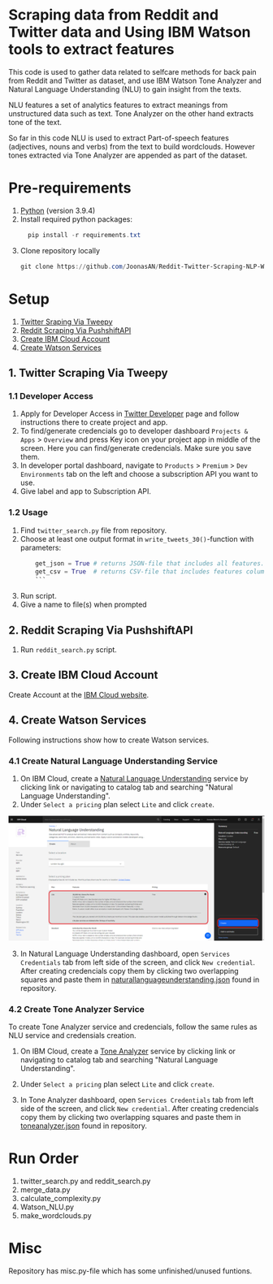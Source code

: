 # Scraping data from Reddit and Twitter data and Using IBM Watson tools to extract features

This code is used to gather data related to selfcare methods for back pain from Reddit and Twitter as dataset, and use IBM Watson Tone Analyzer and  Natural Language Understanding (NLU) to gain insight from the texts.

NLU features a set of analytics features to extract meanings from unstructured data such as text. Tone Analyzer on the other hand extracts tone of the text.

So far in this code NLU is used to extract Part-of-speech features (adjectives, nouns and verbs) from the text to build wordclouds. However tones extracted via Tone Analyzer are appended as part of the dataset.

# Pre-requirements

1. [Python](https://www.python.org/downloads/release/python-394/
) (version 3.9.4)
2. Install required python packages:
    ```powershell
      pip install -r requirements.txt
      ```
3. Clone repository locally
    ```powershell
    git clone https://github.com/JoonasAN/Reddit-Twitter-Scraping-NLP-Watson.git
    ```
# Setup
1. [Twitter Sraping Via Tweepy](#1-twitter-scraping-via-tweepy)
2. [Reddit Scraping Via PushshiftAPI](#2-reddit-scraping-via-pushshiftapi)
3. [Create IBM Cloud Account](https://cloud.ibm.com)
4. [Create Watson Services](#4-create-watson-services)

## 1. Twitter Scraping Via Tweepy
### 1.1 Developer Access
1. Apply for Developer Access in [Twitter Developer](https://developer.twitter.com/en/docs/twitter-api/getting-started/getting-access-to-the-twitter-api) page and follow instructions there to create project and app.
2. To find/generate credencials go to developer dashboard `Projects & Apps` > `Overview` and press Key icon on your project app in middle of the screen. Here you can find/generate credencials. Make sure you save them.
3. In developer portal dashboard, navigate to `Products` > `Premium` > `Dev Environments` tab on the left and choose a subscription API you want to use.
4. Give label and app to Subscription API.
   
### 1.2 Usage

1. Find `twitter_search.py` file from repository.
2. Choose at least one output format in `write_tweets_30()`-function with parameters:
    ```python
        get_json = True # returns JSON-file that includes all features.
        get_csv = True  # returns CSV-file that includes features columns specified in write_tweets_30 function
        ```
3. Run script.
4. Give a name to file(s) when prompted

## 2. Reddit Scraping Via PushshiftAPI
1. Run `reddit_search.py` script.


## 3. Create IBM Cloud Account
Create Account at the [IBM Cloud website](https://cloud.ibm.com).

## 4. Create Watson Services
Following instructions show how to create Watson services.

### 4.1 Create Natural Language Understanding Service

1. On IBM Cloud, create a [Natural Language Understanding](https://cloud.ibm.com/catalog/services/natural-language-understanding) service by clicking link or navigating to catalog tab and searching "Natural Language Understanding".
2. Under `Select a pricing` plan select `Lite` and click `create`.

![nlu-service](NLU_creation.png)

3. In Natural Language Understanding dashboard, open `Services Credentials` tab from left side of the screen, and
click `New credential`. After creating credencials copy them by clicking two overlapping squares and paste them in [naturallanguageunderstanding.json](./Reddit/V2/NLP/naturallanguageunderstanding.json) found in repository.

### 4.2 Create Tone Analyzer Service

To create Tone Analyzer service and credencials, follow the same rules as NLU service and credensials creation.

1. On IBM Cloud, create a [Tone Analyzer](https://cloud.ibm.com/catalog/services/tone-analyzer) service by clicking link or navigating to catalog tab and searching "Natural Language Understanding".
2. Under `Select a pricing` plan select `Lite` and click `create`.

3. In Tone Analyzer dashboard, open `Services Credentials` tab from left side of the screen, and
click `New credential`. After creating credencials copy them by clicking two overlapping squares and paste them in [toneanalyzer.json](./Reddit/V2/NLP/toneanalyzer.json) found in repository.


# Run Order
1. twitter_search.py and reddit_search.py
2. merge_data.py
3. calculate_complexity.py
5. Watson_NLU.py
6. make_wordclouds.py

# Misc
Repository has misc.py-file which has some unfinished/unused funtions.

